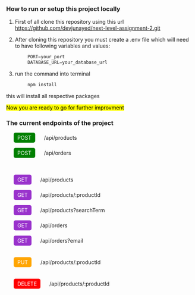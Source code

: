 ### How to run or setup this project locally

1. First of all clone this repository using this url https://github.com/devjunayed/next-level-assignment-2.git

2. After cloning this repository you must create a .env file which will need to have following variables and values:

```js
        PORT=your_port
        DATABASE_URL=your_database_url
```
3. run the command into terminal
```bash
        npm install
```
this will install all respective packages

<mark>Now you are ready to go for further improvment</mark>

### The current endpoints of the project

<p>
<p  style="margin: 0px 20px; display: inline-block; padding: 5px 10px; font-size: 14px; color: white; background-color: #008000; text-align: center; text-decoration: none; border-radius: 5px;">POST</p>
/api/products
</p>
<p>
<p  style="margin: 0px 20px; display: inline-block; padding: 5px 10px; font-size: 14px; color: white; background-color: #008000; text-align: center; text-decoration: none; border-radius: 5px;">POST</p>
/api/orders
</p>


<br>

<p>
<p  style="margin: 0px 20px; display: inline-block; padding: 5px 10px; font-size: 14px; color: white; background-color: #9932CC; text-align: center; text-decoration: none; border-radius: 5px;">GET</p>
/api/products
</p>
<p>
<p  style="margin: 0px 20px; display: inline-block; padding: 5px 10px; font-size: 14px; color: white; background-color: #9932CC; text-align: center; text-decoration: none; border-radius: 5px;">GET</p>
/api/products/:productId
</p>
<p  style="margin: 0px 20px; display: inline-block; padding: 5px 10px; font-size: 14px; color: white; background-color: #9932CC; text-align: center; text-decoration: none; border-radius: 5px;">GET</p>
/api/products?searchTerm
</p>
<p  style="margin: 0px 20px; display: inline-block; padding: 5px 10px; font-size: 14px; color: white; background-color: #9932CC; text-align: center; text-decoration: none; border-radius: 5px;">GET</p>
/api/orders
</p>
<p  style="margin: 0px 20px; display: inline-block; padding: 5px 10px; font-size: 14px; color: white; background-color: #9932CC; text-align: center; text-decoration: none; border-radius: 5px;">GET</p>
/api/orders?email
</p>
<br>
<p  style="margin: 0px 20px; display: inline-block; padding: 5px 10px; font-size: 14px; color: white; background-color: #FFA500; text-align: center; text-decoration: none; border-radius: 5px;">PUT</p>
/api/products/:productId
</p>
<br>
<p  style="margin: 0px 20px; display: inline-block; padding: 5px 10px; font-size: 14px; color: white; background-color: #FF0000; text-align: center; text-decoration: none; border-radius: 5px;">DELETE</p>
/api/products/:productId
</p>



